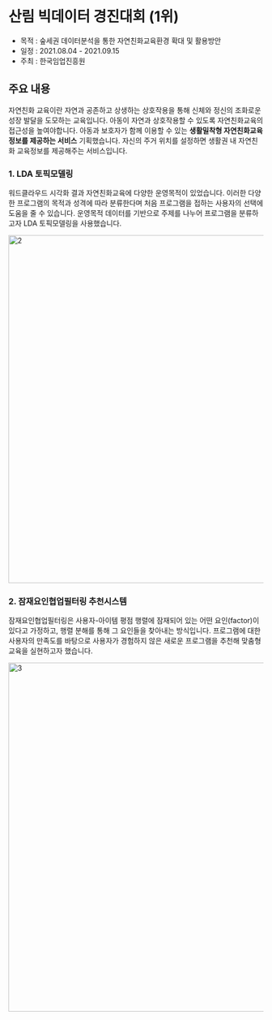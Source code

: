 # 산림 빅데이터 경진대회 (1위)
- 목적 : 숲세권 데이터분석을 통한 자연친화교육환경 확대 및 활용방안
- 일정 : 2021.08.04 - 2021.09.15
- 주최 : 한국임업진흥원

## 주요 내용
자연친화 교육이란 자연과 공존하고 상생하는 상호작용을 통해 신체와 정신의 조화로운 성장 발달을 도모하는 교육입니다. 아동이 자연과 상호작용할 수 있도록 자연친화교육의 접근성을 높여야합니다. 아동과 보호자가 함께 이용할 수 있는 **생활밀착형 자연친화교육정보를 제공하는 서비스** 기획했습니다. 자신의 주거 위치를 설정하면 생활권 내 자연친화 교육정보를 제공해주는 서비스입니다. 

### 1. LDA 토픽모델링
워드클라우드 시각화 결과 자연친화교육에 다양한 운영목적이 있었습니다. 이러한 다양한 프로그램의 목적과 성격에 따라 분류한다며 처음 프로그램을 접하는 사용자의 선택에 도움을 줄 수 있습니다. 운영목적 데이터를 기반으로 주제를 나누어 프로그램을 분류하고자 LDA 토픽모델링을 사용했습니다. 

<img width="686" alt="2" src="https://user-images.githubusercontent.com/97178674/186946803-6d76dce0-7bca-4e34-a0af-458787239a47.png">

### 2. 잠재요인협업필터링 추천시스템
잠재요인협업필터링은 사용자-아이템 평점 행렬에 잠재되어 있는 어떤 요인(factor)이 있다고 가정하고, 행렬 분해를 통해 그 요인들을 찾아내는 방식입니다. 프로그램에 대한 사용자의 만족도를 바탕으로 사용자가 경험하지 않은 새로운 프로그램을 추천해 맞춤형 교육을 실현하고자 했습니다. 

<img width="688" alt="3" src="https://user-images.githubusercontent.com/97178674/186946913-69d0ba99-bcfa-48a5-a8a6-d75d70d8fba8.png">
